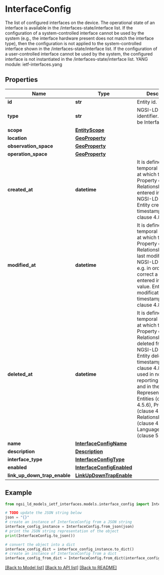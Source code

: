 # InterfaceConfig

The list of configured interfaces on the device.  The operational state of an interface is available in the /interfaces-state/interface list. If the configuration of a system-controlled interface cannot be used by the system (e.g., the interface hardware present does not match the interface type), then the configuration is not applied to the system-controlled interface shown in the /interfaces-state/interface list. If the configuration of a user-controlled interface cannot be used by the system, the configured interface is not instantiated in the /interfaces-state/interface list.  YANG module: ietf-interfaces.yang 

## Properties

Name | Type | Description | Notes
------------ | ------------- | ------------- | -------------
**id** | **str** | Entity id.  | [optional] 
**type** | **str** | NGSI-LD Entity identifier. It has to be InterfaceConfig. | [default to 'InterfaceConfig']
**scope** | [**EntityScope**](EntityScope.md) |  | [optional] 
**location** | [**GeoProperty**](GeoProperty.md) |  | [optional] 
**observation_space** | [**GeoProperty**](GeoProperty.md) |  | [optional] 
**operation_space** | [**GeoProperty**](GeoProperty.md) |  | [optional] 
**created_at** | **datetime** | It is defined as the temporal Property at which the Entity, Property or Relationship was entered into an NGSI-LD system.  Entity creation timestamp. See clause 4.8.  | [optional] 
**modified_at** | **datetime** | It is defined as the temporal Property at which the Entity, Property or Relationship was last modified in an NGSI-LD system, e.g. in order to correct a previously entered incorrect value.  Entity last modification timestamp. See clause 4.8.  | [optional] 
**deleted_at** | **datetime** | It is defined as the temporal Property at which the Entity, Property or Relationship was deleted from an NGSI-LD system.  Entity deletion timestamp. See clause 4.8. It is only used in notifications reporting deletions and in the Temporal Representation of Entities (clause 4.5.6), Properties (clause 4.5.7), Relationships (clause 4.5.8) and LanguageProperties (clause 5.2.32).  | [optional] 
**name** | [**InterfaceConfigName**](InterfaceConfigName.md) |  | 
**description** | [**Description**](Description.md) |  | [optional] 
**interface_type** | [**InterfaceConfigType**](InterfaceConfigType.md) |  | 
**enabled** | [**InterfaceConfigEnabled**](InterfaceConfigEnabled.md) |  | [optional] 
**link_up_down_trap_enable** | [**LinkUpDownTrapEnable**](LinkUpDownTrapEnable.md) |  | [optional] 

## Example

```python
from ngsi_ld_models_ietf_interfaces.models.interface_config import InterfaceConfig

# TODO update the JSON string below
json = "{}"
# create an instance of InterfaceConfig from a JSON string
interface_config_instance = InterfaceConfig.from_json(json)
# print the JSON string representation of the object
print(InterfaceConfig.to_json())

# convert the object into a dict
interface_config_dict = interface_config_instance.to_dict()
# create an instance of InterfaceConfig from a dict
interface_config_from_dict = InterfaceConfig.from_dict(interface_config_dict)
```
[[Back to Model list]](../README.md#documentation-for-models) [[Back to API list]](../README.md#documentation-for-api-endpoints) [[Back to README]](../README.md)


